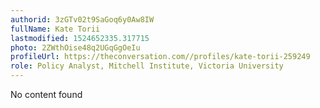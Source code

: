 ```yaml
---
authorid: 3zGTv02t9SaGoq6y0Aw8IW
fullName: Kate Torii
lastmodified: 1524652335.317715
photo: 2ZWthOise48q2UGqGgOeIu
profileUrl: https://theconversation.com//profiles/kate-torii-259249
role: Policy Analyst, Mitchell Institute, Victoria University
---
```

No content found
